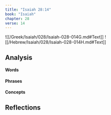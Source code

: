 ```yaml
---
title: "Isaiah 28:14"
book: "Isaiah"
chapter: 28
verse: 14
---
```

![[/Greek/Isaiah/028/Isaiah-028-014G.md#Text]]
![[/Hebrew/Isaiah/028/Isaiah-028-014H.md#Text]]

## Analysis

#### Words

#### Phrases

#### Concepts

## Reflections
